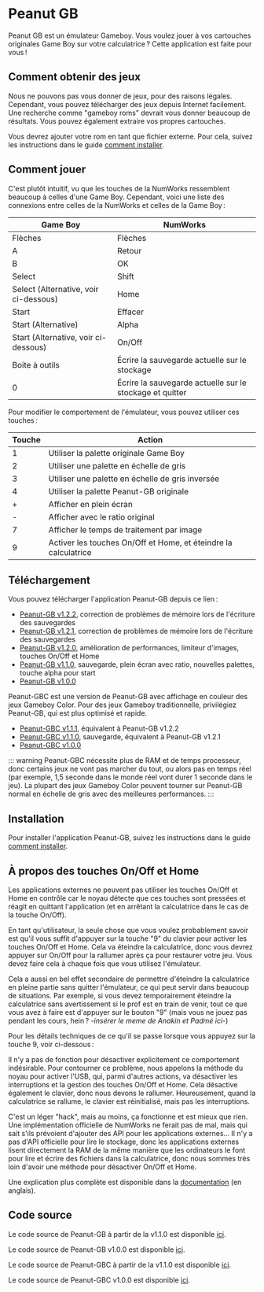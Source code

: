 # Peanut GB

Peanut GB est un émulateur Gameboy. Vous voulez jouer à vos cartouches
originales Game Boy sur votre calculatrice ? Cette application est faite pour
vous !

## Comment obtenir des jeux

Nous ne pouvons pas vous donner de jeux, pour des raisons légales. Cependant,
vous pouvez télécharger des jeux depuis Internet facilement. Une recherche comme
"gameboy roms" devrait vous donner beaucoup de résultats. Vous pouvez également
extraire vos propres cartouches.

Vous devrez ajouter votre rom en tant que fichier externe. Pour cela, suivez
les instructions dans le guide [comment installer](../help/how-to-install.md).

## Comment jouer

C'est plutôt intuitif, vu que les touches de la NumWorks ressemblent beaucoup
à celles d'une Game Boy. Cependant, voici une liste des connexions entre celles
de la NumWorks et celles de la Game Boy :

| Game Boy                              | NumWorks                                                 |
| ------------------------------------- | -------------------------------------------------------- |
| Flèches                               | Flèches                                                  |
| A                                     | Retour                                                   |
| B                                     | OK                                                       |
| Select                                | Shift                                                    |
| Select (Alternative, voir ci-dessous) | Home                                                     |
| Start                                 | Effacer                                                  |
| Start (Alternative)                   | Alpha                                                    |
| Start (Alternative, voir ci-dessous)  | On/Off                                                   |
| Boite à outils                        | Écrire la sauvegarde actuelle sur le stockage            |
| 0                                     | Écrire la sauvegarde actuelle sur le stockage et quitter |

Pour modifier le comportement de l'émulateur, vous pouvez utiliser ces touches :

| Touche | Action                                                          |
| ------ | --------------------------------------------------------------- |
| 1      | Utiliser la palette originale Game Boy                          |
| 2      | Utiliser une palette en échelle de gris                         |
| 3      | Utiliser une palette en échelle de gris inversée                |
| 4      | Utiliser la palette Peanut-GB originale                         |
| +      | Afficher en plein écran                                         |
| -      | Afficher avec le ratio original                                 |
| 7      | Afficher le temps de traitement par image                       |
| 9      | Activer les touches On/Off et Home, et éteindre la calculatrice |

## Téléchargement

Vous pouvez télécharger l'application Peanut-GB depuis ce lien :

- [Peanut-GB v1.2.2](https://yaya-cout.github.io/Nwagyu/assets/apps/peanutgb-1.2.2.nwa), correction de problèmes de mémoire lors de l'écriture des sauvegardes
- [Peanut-GB v1.2.1](https://yaya-cout.github.io/Nwagyu/assets/apps/peanutgb-1.2.1.nwa), correction de problèmes de mémoire lors de l'écriture des sauvegardes
- [Peanut-GB v1.2.0](https://yaya-cout.github.io/Nwagyu/assets/apps/peanutgb-1.2.0.nwa), amélioration de performances, limiteur d'images, touches On/Off et Home
- [Peanut-GB v1.1.0](https://yaya-cout.github.io/Nwagyu/assets/apps/peanutgb-1.1.0.nwa), sauvegarde, plein écran avec ratio, nouvelles palettes, touche alpha pour start
- [Peanut-GB v1.0.0](https://yaya-cout.github.io/Nwagyu/assets/apps/peanutgb-1.0.0.nwa)

Peanut-GBC est une version de Peanut-GB avec affichage en couleur des jeux
Gameboy Color. Pour des jeux Gameboy traditionnelle, privilégiez Peanut-GB, qui
est plus optimisé et rapide.

- [Peanut-GBC v1.1.1](https://yaya-cout.github.io/Nwagyu/assets/apps/peanutgbc-1.1.1.nwa), équivalent à Peanut-GB v1.2.2
- [Peanut-GBC v1.1.0](https://yaya-cout.github.io/Nwagyu/assets/apps/peanutgbc-1.1.0.nwa), sauvegarde, équivalent à Peanut-GB v1.2.1
- [Peanut-GBC v1.0.0](https://yaya-cout.github.io/Nwagyu/assets/apps/peanutgbc-1.0.0.nwa)

::: warning
Peanut-GBC nécessite plus de RAM et de temps processeur, donc certains
jeux ne vont pas marcher du tout, ou alors pas en temps réel (par exemple, 1,5
seconde dans le monde réel vont durer 1 seconde dans le jeu).
La plupart des jeux Gameboy Color peuvent tourner sur Peanut-GB normal en
échelle de gris avec des meilleures performances.
:::

## Installation

Pour installer l'application Peanut-GB, suivez les instructions dans le guide
[comment installer](../help/how-to-install.md).

## À propos des touches On/Off et Home

Les applications externes ne peuvent pas utiliser les touches On/Off et Home
en contrôle car le noyau détecte que ces touches sont pressées et réagit en
quittant l'application (et en arrêtant la calculatrice dans le cas de la touche
On/Off).

En tant qu'utilisateur, la seule chose que vous voulez probablement savoir est
qu'il vous suffit d'appuyer sur la touche "9" du clavier pour activer les
touches On/Off et Home. Cela va éteindre la calculatrice, donc vous devrez
appuyer sur On/Off pour la rallumer après ça pour restaurer votre jeu. Vous
devez faire cela à chaque fois que vous utilisez l'émulateur.

Cela a aussi en bel effet secondaire de permettre d'éteindre la calculatrice en
pleine partie sans quitter l'émulateur, ce qui peut servir dans beaucoup de
situations. Par exemple, si vous devez temporairement éteindre la calculatrice
sans avertissement si le prof est en train de venir, tout ce que vous avez à
faire est d'appuyer sur le bouton "9" (mais vous ne jouez pas pendant les cours,
hein ? _-insérer le meme de Anakin et Padmé ici-_)

<!--
TODO: Create an English-only developer documentation for technical details
like storage and On/Off keys
-->

Pour les détails techniques de ce qu'il se passe lorsque vous appuyez sur la
touche 9, voir ci-dessous :

Il n'y a pas de fonction pour désactiver explicitement ce comportement
indésirable. Pour contourner ce problème, nous appelons la méthode du noyau pour
activer l'USB, qui, parmi d'autres actions, va désactiver les interruptions et
la gestion des touches On/Off et Home. Cela désactive également le clavier, donc
nous devons le rallumer. Heureusement, quand la calculatrice se rallume, le
clavier est réinitialisé, mais pas les interruptions.

C'est un léger "hack", mais au moins, ça fonctionne et est mieux que rien. Une
implémentation officielle de NumWorks ne ferait pas de mal, mais qui sait s'ils
prévoient d'ajouter des API pour les applications externes… Il n'y a pas d'API
officielle pour lire le stockage, donc les applications externes lisent
directement la RAM de la même manière que les ordinateurs le font pour lire et
écrire des fichiers dans la calculatrice, donc nous sommes très loin d'avoir une
méthode pour désactiver On/Off et Home.

Une explication plus complète est disponible dans la
[documentation](../../../reference/apps/onoff-home.md) (en anglais).

## Code source

Le code source de Peanut-GB à partir de la v1.1.0 est disponible
[ici](https://codeberg.org/Yaya-Cout/peanutgb).

Le code source de Peanut-GB v1.0.0 est disponible
[ici](https://github.com/nwagyu/peanutgb/).

Le code source de Peanut-GBC à partir de la v1.1.0 est disponible
[ici](https://codeberg.org/Yaya-Cout/peanutgbc).

Le code source de Peanut-GBC v1.0.0 est disponible
[ici](https://github.com/Lisra-git/peanutgb/).
